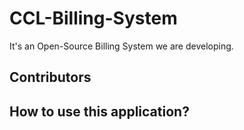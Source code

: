 # CCL-Billing-System
It's an Open-Source Billing System we are developing.
## Contributors

<!-- ALL-CONTRIBUTORS-LIST:START - Do not remove or modify this section -->
<!-- ALL-CONTRIBUTORS-LIST:END -->

## How to use this application?
